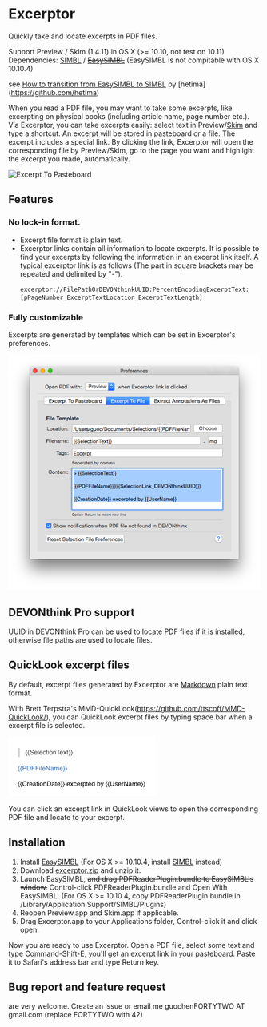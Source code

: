 # Excerptor

Quickly take and locate excerpts in PDF files.

Support Preview / Skim (1.4.11) in OS X (>= 10.10, not test on 10.11)
Dependencies: [SIMBL](http://www.culater.net/software/SIMBL/SIMBL.php) / ~~[EasySIMBL](https://github.com/norio-nomura/EasySIMBL)~~ (EasySIMBL is not compitable with OS X 10.10.4)

see [How to transition from EasySIMBL to SIMBL](https://gist.github.com/hetima/51b71091aedf622f61f7) by [hetima] (https://github.com/hetima)

When you read a PDF file, you may want to take some excerpts, like excerpting on physical books (including article name, page number etc.). Via Excerptor, you can take excerpts easily: select text in Preview/[Skim](http://skim-app.sourceforge.net) and type a shortcut. An excerpt will be stored in pasteboard or a file. The excerpt includes a special link. By clicking the link, Excerptor will open the corresponding file by Preview/Skim, go to the page you want and highlight the excerpt you made, automatically.

![Excerpt To Pasteboard](https://github.com/guoc/excerptor/raw/master/screenshots/excerpt_to_pasteboard.gif)

## Features

### No lock-in format.

* Excerpt file format is plain text.
* Excerptor links contain all information to locate excerpts. It is possible to find your excerpts by following the information in an excerpt link itself.
A typical excerptor link is as follows (The part in square brackets may be repeated and delimited by "-").
  ```
  excerptor://FilePathOrDEVONthinkUUID:PercentEncodingExcerptText:[pPageNumber_ExcerptTextLocation_ExcerptTextLength]
  ```

### Fully customizable

Excerpts are generated by templates which can be set in Excerptor's preferences.

![Excerptor Preferences](screenshots/preferences.png)

## DEVONthink Pro support

UUID in DEVONthink Pro can be used to locate PDF files if it is installed, otherwise file paths are used to locate files.

## QuickLook excerpt files

By default, excerpt files generated by Excerptor are [Markdown](http://daringfireball.net/projects/markdown/) plain text format.

With Brett Terpstra's MMD-QuickLook(https://github.com/ttscoff/MMD-QuickLook/), you can QuickLook excerpt files by typing space bar when a excerpt file is selected.

![MMD-QuickLook](screenshots/mmd_quicklook.png)

You can click an excerpt link in QuickLook views to open the corresponding PDF file and locate to your excerpt.

## Installation

1. Install [EasySIMBL](https://github.com/norio-nomura/EasySIMBL) (For OS X >= 10.10.4, install [SIMBL](http://www.culater.net/software/SIMBL/SIMBL.php) instead)
2. Download [excerptor.zip](https://github.com/guoc/excerptor/releases) and unzip it.
3. Launch EasySIMBL, ~~and drag PDFReaderPlugin.bundle to EasySIMBL's window.~~ Control-click PDFReaderPlugin.bundle and Open With EasySIMBL. (For OS X >= 10.10.4, copy PDFReaderPlugin.bundle in /Library/Application Support/SIMBL/Plugins)
4. Reopen Preview.app and Skim.app if applicable.
5. Drag Excerptor.app to your Applications folder, Control-click it and click open.

Now you are ready to use Excerptor. Open a PDF file, select some text and type Command-Shift-E, you'll get an excerpt link in your pasteboard. Paste it to Safari's address bar and type Return key.

## Bug report and feature request
are very welcome. Create an issue or email me guochenFORTYTWO AT gmail.com (replace FORTYTWO with 42)
